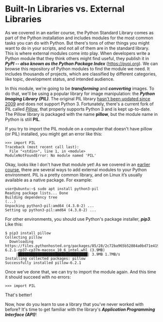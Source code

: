 # Built-In Libraries vs. External Libraries

As we covered in an earlier course, the Python Standard Library comes as part of the Python installation and includes modules for the most common tasks you can do with Python. But there's tons of other things you might want to do in your scripts, and not all of them are in the standard library. This is where external modules come into play. When developers write a Python module that they think others might find useful, they publish it in ***PyPI -- also known as the Python Package Index*** (https://pypi.org). We can browse this repository of Python modules to find the module we need. It includes thousands of projects, which are classified by different categories, like topic, development status, and intended audience.

In this module, we’re going to be ***transforming*** and ***converting*** images. To do that, we'll be using a popular library for image manipulation: the ***Python Imaging Library (PIL)***. The original PIL library [hasn't been updated since 2009](http://www.pythonware.com/products/pil/) and does not support Python 3. Fortunately, there's a current fork of PIL called *[Pillow](https://pypi.org/project/Pillow/)*, that properly supports Python 3 and is kept up-to-date. The Pillow library is packaged with the name **pillow**, but the module name in Python is still **PIL**.

If you try to import the PIL module on a computer that doesn't have pillow (or PIL) installed, you might get an error like this:

```
>>> import PIL
Traceback (most recent call last):
  File "<stdin>", line 1, in <module>
ModuleNotFoundError: No module named 'PIL'
```

Okay, looks like I don't have that module yet! As we covered in an [earlier course](https://www.coursera.org/learn/python-operating-system/lecture/NxUXx/getting-your-computer-ready-for-python), there are several ways to add external modules to your Python environment. PIL is a pretty common library, and on Linux it’s usually available as a native package. For example:

```
user@ubuntu:~$ sudo apt install python3-pil
Reading package lists... Done
Building dependency tree     
(...)
Unpacking python3-pil:amd64 (4.3.0-2) ...
Setting up python3-pil:amd64 (4.3.0-2) ...
```

For other environments, you should use Python's package installer, ***pip3***. Like this:

```
$ pip3 install pillow
Collecting pillow
  Downloading https://files.pythonhosted.org/packages/85/28/2c72ba965b52884a0bd71e419761fc162763dc2e5d9bec2f3b1949f7272a/Pillow-6.2.1-cp37-cp37m-macosx_10_6_intel.whl (3.9MB)
     |████████████████████████████████| 3.9MB 1.7MB/s
Installing collected packages: pillow
Successfully installed pillow-6.2.1
```

Once we've done that, we can try to import the module again. And this time it should succeed with no errors:

```
>>> import PIL
```

That's better!

Now, how do you learn to use a library that you’ve never worked with before? It's time to get familiar with the library's ***Application Programming Interface (API)***! 